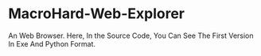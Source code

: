 # MacroHard-Web-Explorer
An Web Browser.
Here, In the Source Code, You Can See The First Version In Exe And Python Format.
